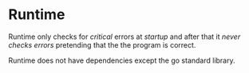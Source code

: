 # Runtime

Runtime only checks for _critical_ errors at _startup_ and after that it _never checks errors_ pretending that the the program is correct.

Runtime does not have dependencies except the go standard library.
